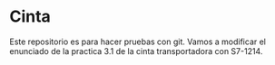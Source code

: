 # Cinta
Este repositorio es para hacer pruebas con git.
Vamos a modificar el enunciado de la practica 3.1 de la cinta transportadora con S7-1214.

